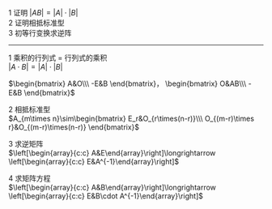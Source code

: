 1 证明 $|AB|=|A|\cdot|B|$  
2 证明相抵标准型  
3 初等行变换求逆阵  
  
---  
  
1 乘积的行列式 $=$ 行列式的乘积  
 $|A\cdot B|=|A|\cdot|B|$  
  
 $\begin{bmatrix}  
A&O\\\ -E&B  
\end{bmatrix}，  
\begin{bmatrix}  
O&AB\\\ -E&B  
\end{bmatrix}$  
  
2 相抵标准型  
 $A_{m\times n}\sim\begin{bmatrix}  
E_r&O_{r\times(n-r)}\\\  
O_{(m-r)\times r}&O_{(m-r)\times(n-r)}  
\end{bmatrix}$  
  
3 求逆矩阵  
 $\left[\begin{array}{c:c}  
A&E\end{array}\right]\longrightarrow  
\left[\begin{array}{c:c}  
E&A^{-1}\end{array}\right]$  
  
4 求矩阵方程  
 $\left[\begin{array}{c:c}  
A&B\end{array}\right]\longrightarrow  
\left[\begin{array}{c:c}  
E&B\cdot A^{-1}\end{array}\right]$  

